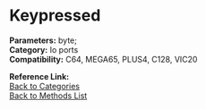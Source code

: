 # Keypressed

**Parameters:** byte;  
**Category:** Io ports  
**Compatibility:** C64, MEGA65, PLUS4, C128, VIC20  

**Reference Link:**  
[Back to Categories](../categories/io_ports.md)  
[Back to Methods List](../../SUMMARY.md)
